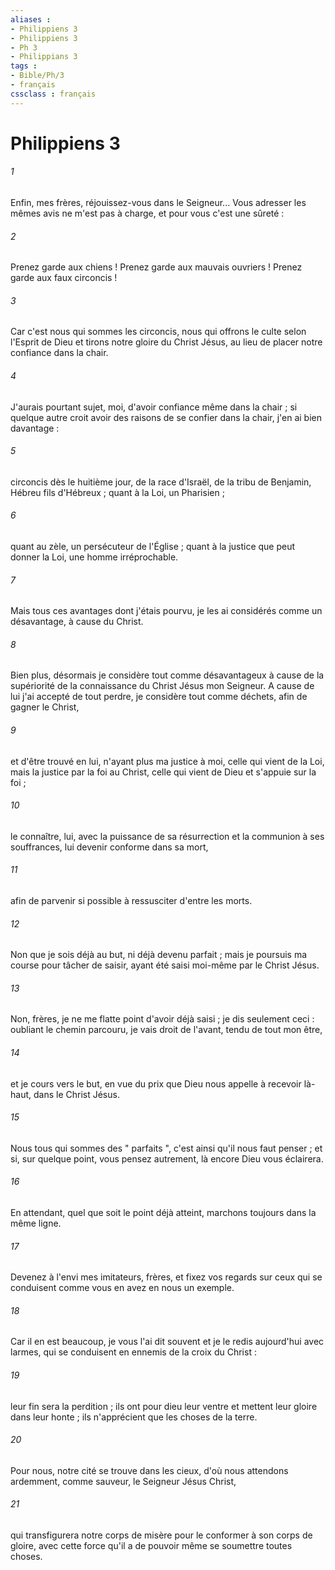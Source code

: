 ```yaml
---
aliases : 
- Philippiens 3
- Philippiens 3
- Ph 3
- Philippians 3
tags : 
- Bible/Ph/3
- français
cssclass : français
---
```


# Philippiens 3

###### 1
Enfin, mes frères, réjouissez-vous dans le Seigneur... Vous adresser les mêmes avis ne m'est pas à charge, et pour vous c'est une sûreté : 
###### 2
Prenez garde aux chiens ! Prenez garde aux mauvais ouvriers ! Prenez garde aux faux circoncis ! 
###### 3
Car c'est nous qui sommes les circoncis, nous qui offrons le culte selon l'Esprit de Dieu et tirons notre gloire du Christ Jésus, au lieu de placer notre confiance dans la chair. 
###### 4
J'aurais pourtant sujet, moi, d'avoir confiance même dans la chair ; si quelque autre croit avoir des raisons de se confier dans la chair, j'en ai bien davantage : 
###### 5
circoncis dès le huitième jour, de la race d'Israël, de la tribu de Benjamin, Hébreu fils d'Hébreux ; quant à la Loi, un Pharisien ; 
###### 6
quant au zèle, un persécuteur de l'Église ; quant à la justice que peut donner la Loi, une homme irréprochable. 
###### 7
Mais tous ces avantages dont j'étais pourvu, je les ai considérés comme un désavantage, à cause du Christ. 
###### 8
Bien plus, désormais je considère tout comme désavantageux à cause de la supériorité de la connaissance du Christ Jésus mon Seigneur. A cause de lui j'ai accepté de tout perdre, je considère tout comme déchets, afin de gagner le Christ, 
###### 9
et d'être trouvé en lui, n'ayant plus ma justice à moi, celle qui vient de la Loi, mais la justice par la foi au Christ, celle qui vient de Dieu et s'appuie sur la foi ; 
###### 10
le connaître, lui, avec la puissance de sa résurrection et la communion à ses souffrances, lui devenir conforme dans sa mort, 
###### 11
afin de parvenir si possible à ressusciter d'entre les morts. 
###### 12
Non que je sois déjà au but, ni déjà devenu parfait ; mais je poursuis ma course pour tâcher de saisir, ayant été saisi moi-même par le Christ Jésus. 
###### 13
Non, frères, je ne me flatte point d'avoir déjà saisi ; je dis seulement ceci : oubliant le chemin parcouru, je vais droit de l'avant, tendu de tout mon être, 
###### 14
et je cours vers le but, en vue du prix que Dieu nous appelle à recevoir là-haut, dans le Christ Jésus. 
###### 15
Nous tous qui sommes des " parfaits ", c'est ainsi qu'il nous faut penser ; et si, sur quelque point, vous pensez autrement, là encore Dieu vous éclairera. 
###### 16
En attendant, quel que soit le point déjà atteint, marchons toujours dans la même ligne. 
###### 17
Devenez à l'envi mes imitateurs, frères, et fixez vos regards sur ceux qui se conduisent comme vous en avez en nous un exemple. 
###### 18
Car il en est beaucoup, je vous l'ai dit souvent et je le redis aujourd'hui avec larmes, qui se conduisent en ennemis de la croix du Christ : 
###### 19
leur fin sera la perdition ; ils ont pour dieu leur ventre et mettent leur gloire dans leur honte ; ils n'apprécient que les choses de la terre. 
###### 20
Pour nous, notre cité se trouve dans les cieux, d'où nous attendons ardemment, comme sauveur, le Seigneur Jésus Christ, 
###### 21
qui transfigurera notre corps de misère pour le conformer à son corps de gloire, avec cette force qu'il a de pouvoir même se soumettre toutes choses. 
